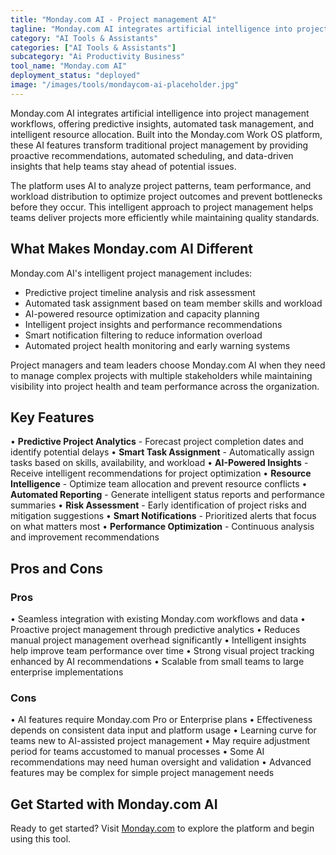 ```yaml
---
title: "Monday.com AI - Project management AI"
tagline: "Monday.com AI integrates artificial intelligence into project management workflows, offering predictive insights, automated task management, and intelligent resource allocation..."
category: "AI Tools & Assistants"
categories: ["AI Tools & Assistants"]
subcategory: "Ai Productivity Business"
tool_name: "Monday.com AI"
deployment_status: "deployed"
image: "/images/tools/mondaycom-ai-placeholder.jpg"
---
```


Monday.com AI integrates artificial intelligence into project management workflows, offering predictive insights, automated task management, and intelligent resource allocation. Built into the Monday.com Work OS platform, these AI features transform traditional project management by providing proactive recommendations, automated scheduling, and data-driven insights that help teams stay ahead of potential issues.

The platform uses AI to analyze project patterns, team performance, and workload distribution to optimize project outcomes and prevent bottlenecks before they occur. This intelligent approach to project management helps teams deliver projects more efficiently while maintaining quality standards.

## What Makes Monday.com AI Different

Monday.com AI's intelligent project management includes:
- Predictive project timeline analysis and risk assessment
- Automated task assignment based on team member skills and workload
- AI-powered resource optimization and capacity planning
- Intelligent project insights and performance recommendations
- Smart notification filtering to reduce information overload
- Automated project health monitoring and early warning systems

Project managers and team leaders choose Monday.com AI when they need to manage complex projects with multiple stakeholders while maintaining visibility into project health and team performance across the organization.

## Key Features

• **Predictive Project Analytics** - Forecast project completion dates and identify potential delays
• **Smart Task Assignment** - Automatically assign tasks based on skills, availability, and workload
• **AI-Powered Insights** - Receive intelligent recommendations for project optimization
• **Resource Intelligence** - Optimize team allocation and prevent resource conflicts
• **Automated Reporting** - Generate intelligent status reports and performance summaries
• **Risk Assessment** - Early identification of project risks and mitigation suggestions
• **Smart Notifications** - Prioritized alerts that focus on what matters most
• **Performance Optimization** - Continuous analysis and improvement recommendations

## Pros and Cons

### Pros
• Seamless integration with existing Monday.com workflows and data
• Proactive project management through predictive analytics
• Reduces manual project management overhead significantly
• Intelligent insights help improve team performance over time
• Strong visual project tracking enhanced by AI recommendations
• Scalable from small teams to large enterprise implementations

### Cons
• AI features require Monday.com Pro or Enterprise plans
• Effectiveness depends on consistent data input and platform usage
• Learning curve for teams new to AI-assisted project management
• May require adjustment period for teams accustomed to manual processes
• Some AI recommendations may need human oversight and validation
• Advanced features may be complex for simple project management needs

## Get Started with Monday.com AI

Ready to get started? Visit [Monday.com](https://monday.com/) to explore the platform and begin using this tool.
